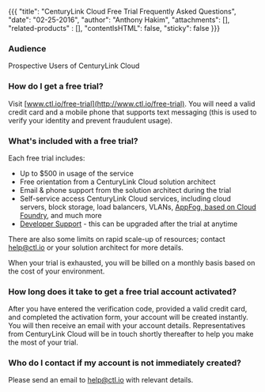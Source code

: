 {{{
  "title": "CenturyLink Cloud Free Trial Frequently Asked Questions",
  "date": "02-25-2016",
  "author": "Anthony Hakim",
  "attachments": [],
  "related-products" : [],
  "contentIsHTML": false,
  "sticky": false
}}}

### Audience

Prospective Users of CenturyLink Cloud

### How do I get a free trial?

Visit [www.ctl.io/free-trial](http://www.ctl.io/free-trial). You will need a valid credit card and a mobile phone that supports text messaging (this is used to verify your identity and prevent fraudulent usage).

### What's included with a free trial?

Each free trial includes:

* Up to $500 in usage of the service
* Free orientation from a CenturyLink Cloud solution architect
* Email & phone support from the solution architect during the trial
* Self-service access CenturyLink Cloud services, including cloud servers, block storage, load balancers, VLANs, [AppFog, based on Cloud Foundry](http://www.ctl.io/appfog/), and much more
* [Developer Support](http://www.ctl.io/support/) - this can be upgraded after the trial at anytime

There are also some limits on rapid scale-up of resources; contact [help@ctl.io](mailto:help@ctl.io) or your solution architect for more details.

When your trial is exhausted, you will be billed on a monthly basis based on the cost of your environment.

### How long does it take to get a free trial account activated?

After you have entered the verification code, provided a valid credit card, and completed the activation form, your account will be created instantly. You will then receive an email with your account details. Representatives from CenturyLink Cloud will be in touch shortly thereafter to help you make the most of your trial.

### Who do I contact if my account is not immediately created?

Please send an email to [help@ctl.io](mailto:help@ctl.io) with relevant details.
